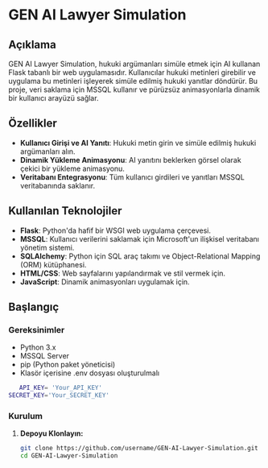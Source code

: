 # GEN AI Lawyer Simulation

## Açıklama

GEN AI Lawyer Simulation, hukuki argümanları simüle etmek için AI kullanan Flask tabanlı bir web uygulamasıdır. Kullanıcılar hukuki metinleri girebilir ve uygulama bu metinleri işleyerek simüle edilmiş hukuki yanıtlar döndürür. Bu proje, veri saklama için MSSQL kullanır ve pürüzsüz animasyonlarla dinamik bir kullanıcı arayüzü sağlar.

## Özellikler

- **Kullanıcı Girişi ve AI Yanıtı**: Hukuki metin girin ve simüle edilmiş hukuki argümanları alın.
- **Dinamik Yükleme Animasyonu**: AI yanıtını beklerken görsel olarak çekici bir yükleme animasyonu.
- **Veritabanı Entegrasyonu**: Tüm kullanıcı girdileri ve yanıtları MSSQL veritabanında saklanır.

## Kullanılan Teknolojiler

- **Flask**: Python'da hafif bir WSGI web uygulama çerçevesi.
- **MSSQL**: Kullanıcı verilerini saklamak için Microsoft'un ilişkisel veritabanı yönetim sistemi.
- **SQLAlchemy**: Python için SQL araç takımı ve Object-Relational Mapping (ORM) kütüphanesi.
- **HTML/CSS**: Web sayfalarını yapılandırmak ve stil vermek için.
- **JavaScript**: Dinamik animasyonları uygulamak için.

## Başlangıç

### Gereksinimler

- Python 3.x
- MSSQL Server
- pip (Python paket yöneticisi)
- Klasör içerisine .env dosyası oluşturulmalı
```bash
   API_KEY= 'Your_API_KEY' 
SECRET_KEY='Your_SECRET_KEY'
```
### Kurulum

1. **Depoyu Klonlayın:**
   ```bash
   git clone https://github.com/username/GEN-AI-Lawyer-Simulation.git
   cd GEN-AI-Lawyer-Simulation
